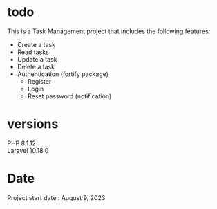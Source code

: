 # todo
This is a Task Management project that includes the following features:
<br>
- Create a task
- Read tasks
- Update a task
- Delete a task
- Authentication (fortify package)
  - Register
  - Login
  - Reset password (notification)

# versions
PHP 8.1.12
<br>
Laravel 10.18.0

# Date
Project start date : August 9, 2023

